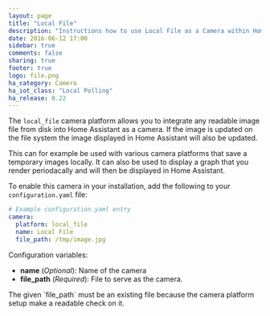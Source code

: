 ```yaml
---
layout: page
title: "Local File"
description: "Instructions how to use Local File as a Camera within Home Assistant."
date: 2016-06-12 17:00
sidebar: true
comments: false
sharing: true
footer: true
logo: file.png
ha_category: Camera
ha_iot_class: "Local Polling"
ha_release: 0.22
---
```


The `local_file` camera platform allows you to integrate any readable image file from disk into Home Assistant as a camera. If the image is updated on the file system the image displayed in Home Assistant will also be updated.

This can for example be used with various camera platforms that save a temporary images locally. It can also be used to display a graph that you render periodacally and will then be displayed in Home Assistant.

To enable this camera in your installation, add the following to your `configuration.yaml` file:

```yaml
# Example configuration.yaml entry
camera:
  platform: local_file
  name: Local File
  file_path: /tmp/image.jpg
```

Configuration variables:

 - **name** (*Optional*): Name of the camera
 - **file_path** (*Required*): File to serve as the camera.

<p class='note'>
The given `file_path` must be an existing file because the camera platform setup make a readable check on it.
</p>

